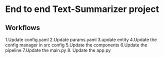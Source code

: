 # End to end Text-Summarizer project

## Workflows

1.Update config.yaml
2.Update params.yaml
3.update entity
4.Update the config manager in src config
5.Update the components
6.Update the pipeline
7.Update the main.py
8. Update the app.py
